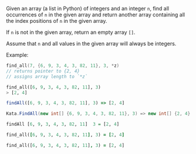 Given an array (a list in Python) of integers and an integer `n`, find all occurrences of `n` in the given array and return another array containing all the index positions of `n` in the given array.

If `n` is not in the given array, return an empty array `[]`.

Assume that `n` and all values in the given array will always be integers.

Example:
```c
find_all(7, {6, 9, 3, 4, 3, 82, 11}, 3, *z)
// returns pointer to {2, 4}
// assigns array length to `*z`
```
```python
find_all([6, 9, 3, 4, 3, 82, 11], 3)
> [2, 4]
```
```javascript
findAll([6, 9, 3, 4, 3, 82, 11], 3) => [2, 4]
```
```csharp
Kata.FindAll(new int[] {6, 9, 3, 4, 3, 82, 11}, 3) => new int[] {2, 4}
```
```haskell
findAll [6, 9, 3, 4, 3, 82, 11]  3 = [2, 4]
```
```ruby
find_all([6, 9, 3, 4, 3, 82, 11], 3) = [2, 4]
```
```prolog
find_all([6, 9, 3, 4, 3, 82, 11], 3) = [2, 4]
```